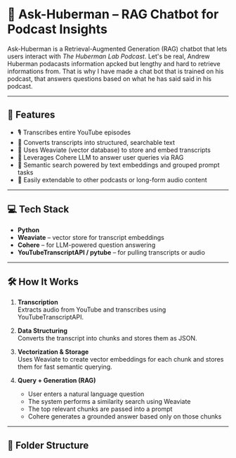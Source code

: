 # 🧠 Ask-Huberman – RAG Chatbot for Podcast Insights

Ask-Huberman is a Retrieval-Augmented Generation (RAG) chatbot that lets users interact with *The Huberman Lab Podcast*. 
Let's be real, Andrew Huberman podacasts information apcked but lengthy and hard to retrieve informations from. That is why I have made a chat bot that is trained on 
his podcast, that answers questions based on what he has said said in his podcast.

---

## 📌 Features

- 🎙️ Transcribes entire YouTube episodes
- 📄 Converts transcripts into structured, searchable text
- 🧠 Uses Weaviate (vector database) to store and embed transcripts
- 🤖 Leverages Cohere LLM to answer user queries via RAG
- 🧪 Semantic search powered by text embeddings and grouped prompt tasks
- 🔄 Easily extendable to other podcasts or long-form audio content

---

## 💻 Tech Stack

- **Python**
- **Weaviate** – vector store for transcript embeddings
- **Cohere** – for LLM-powered question answering
- **YouTubeTranscriptAPI / pytube** – for pulling transcripts or audio

---

## 🛠️ How It Works

1. **Transcription**  
   Extracts audio from YouTube and transcribes using YouTubeTranscriptAPI.

2. **Data Structuring**  
   Converts the transcript into chunks and stores them as JSON.

3. **Vectorization & Storage**  
   Uses Weaviate to create vector embeddings for each chunk and stores them for fast semantic querying.

4. **Query + Generation (RAG)**  
   - User enters a natural language question  
   - The system performs a similarity search using Weaviate  
   - The top relevant chunks are passed into a prompt  
   - Cohere generates a grounded answer based only on those chunks

---

## 📂 Folder Structure

